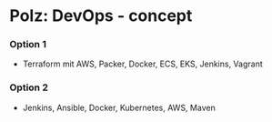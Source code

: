 Polz: DevOps - concept
=============================


### Option 1

- Terraform mit AWS, Packer, Docker, ECS, EKS, Jenkins, Vagrant


### Option 2

- Jenkins, Ansible, Docker, Kubernetes, AWS, Maven
